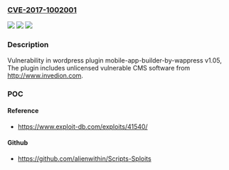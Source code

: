 ### [CVE-2017-1002001](https://cve.mitre.org/cgi-bin/cvename.cgi?name=CVE-2017-1002001)
![](https://img.shields.io/static/v1?label=Product&message=mobile-app-builder-by-wappress&color=blue)
![](https://img.shields.io/static/v1?label=Version&message=%3C%201.05%20&color=brighgreen)
![](https://img.shields.io/static/v1?label=Vulnerability&message=Unrestricted%20File%20Upload&color=brighgreen)

### Description

Vulnerability in wordpress plugin mobile-app-builder-by-wappress v1.05, The plugin includes unlicensed vulnerable CMS software from http://www.invedion.com.

### POC

#### Reference
- https://www.exploit-db.com/exploits/41540/

#### Github
- https://github.com/alienwithin/Scripts-Sploits

